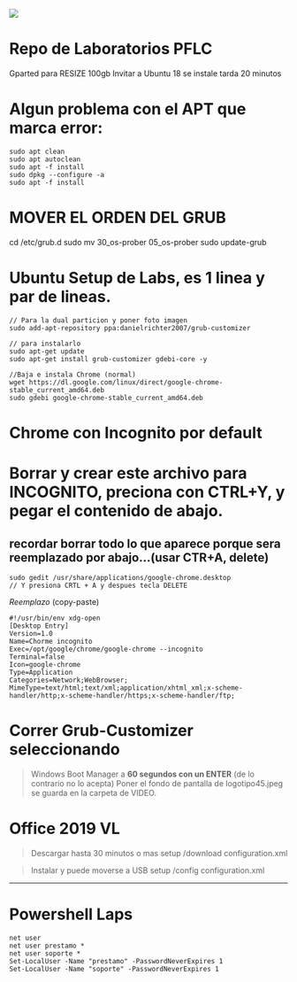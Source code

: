 
![](logo45.jpg)

# Repo de Laboratorios PFLC
 Gparted para RESIZE 100gb
 Invitar a Ubuntu 18 se instale tarda 20 minutos
 
 # Algun problema con el APT que marca error:

    sudo apt clean
    sudo apt autoclean
    sudo apt -f install
    sudo dpkg --configure -a
    sudo apt -f install
    
 # MOVER EL ORDEN DEL GRUB
 
cd /etc/grub.d
sudo mv 30_os-prober 05_os-prober
sudo update-grub
 
# Ubuntu Setup de Labs, es 1 linea y par de lineas.
```
// Para la dual particion y poner foto imagen
sudo add-apt-repository ppa:danielrichter2007/grub-customizer

// para instalarlo
sudo apt-get update
sudo apt-get install grub-customizer gdebi-core -y 

//Baja e instala Chrome (normal)
wget https://dl.google.com/linux/direct/google-chrome-stable_current_amd64.deb 
sudo gdebi google-chrome-stable_current_amd64.deb 
```


# Chrome con Incognito por default
# Borrar y crear este archivo para INCOGNITO, preciona con CTRL+Y, y pegar el contenido de abajo.
## recordar borrar todo lo que aparece porque sera reemplazado por abajo...(usar CTR+A, delete)

    sudo gedit /usr/share/applications/google-chrome.desktop  
    // Y presiona CRTL + A y despues tecla DELETE
    
*Reemplazo*  (copy-paste)
```
#!/usr/bin/env xdg-open
[Desktop Entry]
Version=1.0
Name=Chorme incognito
Exec=/opt/google/chrome/google-chrome --incognito
Terminal=false
Icon=google-chrome
Type=Application
Categories=Network;WebBrowser;
MimeType=text/html;text/xml;application/xhtml_xml;x-scheme-handler/http;x-scheme-handler/https;x-scheme-handler/ftp;
```

# Correr Grub-Customizer seleccionando 
> Windows Boot Manager a **60 segundos con un ENTER** (de lo contrario no lo acepta)
> Poner el fondo de pantalla de logotipo45.jpeg se guarda en la carpeta de VIDEO.


# Office 2019 VL
> Descargar hasta 30 minutos o mas
setup /download configuration.xml

> Instalar y puede moverse a USB
setup /config configuration.xml


-----
# Powershell Laps
```
net user
net user prestamo *
net user soporte *
Set-LocalUser -Name "prestamo" -PasswordNeverExpires 1
Set-LocalUser -Name "soporte" -PasswordNeverExpires 1

```

